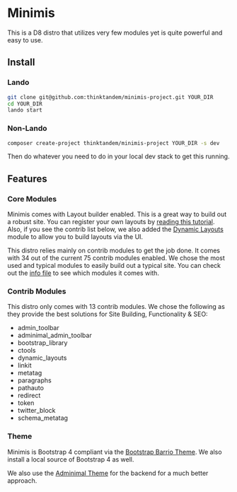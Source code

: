 # Minimis
This is a D8 distro that utilizes very few modules yet is quite powerful and easy to use.

## Install

### Lando
```bash
git clone git@github.com:thinktandem/minimis-project.git YOUR_DIR
cd YOUR_DIR 
lando start
```

### Non-Lando
```bash
composer create-project thinktandem/minimis-project YOUR_DIR -s dev
```

Then do whatever you need to do in your local dev stack to get this running. 

## Features

### Core Modules

Minimis comes with Layout builder enabled.  This is a great way to build out a robust site.  You can register your own layouts by [reading this tutorial](https://www.drupal.org/node/2578731).  Also, if you see the contrib list below, we also added the [Dynamic Layouts](https://www.drupal.org/project/dynamic_layouts) module to allow you to build layouts via the UI.

This distro relies mainly on contrib modules to get the job done.  It comes with 34 out of the current 75 contrib modules enabled.  We chose the most used and typical modules to easily build out a typical site.  You can check out the [info file](https://github.com/thinktandem/minimis/blob/master/web/profiles/minimis/minimis.info.yml) to see which modules it comes with.

### Contrib Modules

This distro only comes with 13 contrib modules.  We chose the following as they provide the best solutions for Site Building, Functionality & SEO:
- admin_toolbar
- adminimal_admin_toolbar
- bootstrap_library
- ctools
- dynamic_layouts
- linkit
- metatag
- paragraphs
- pathauto
- redirect
- token
- twitter_block
- schema_metatag

### Theme

Minimis is Bootstrap 4 compliant via the [Bootstrap Barrio Theme](https://www.drupal.org/project/bootstrap_barrio).  We also install a local source of Bootstrap 4 as well.  

We also use the [Adminimal Theme](https://www.drupal.org/project/adminimal_theme) for the backend for a much better approach.   
